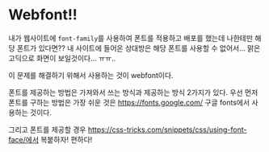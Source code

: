 # Webfont!! 
내가 웹사이트에 <code>font-family</code>를 사용하여 폰트를 적용하고 배포를 했는데 나한테만 해당 폰트가 있다면??
내 사이트에 들어온 상대방은 해당 폰트를 사용할 수 없어서... 맑은 고딕으로 화면이 보일것이다... ㅠㅠ..
 
이 문제를 해결하기 위해서 사용하는 것이 webfont이다.

폰트를 제공하는 방법은 가져와서 쓰는 방식과 제공하는 방식 2가지가 있다. 
우선 먼저 폰트를 구하는 방법은 가장 쉬운 것은 https://fonts.google.com/ 구글 fonts에서 사용하는 것이다.

그리고 폰트를 제공할 경우 https://css-tricks.com/snippets/css/using-font-face/에서 복붙하자! 편하다!
